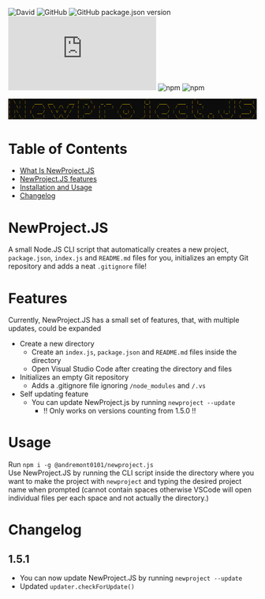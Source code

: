 ![David](https://img.shields.io/david/Link-Byte/newprojectjs?label=Dependencies&logo=node-deps)
![GitHub](https://img.shields.io/github/license/Link-Byte/newprojectjs?label=License&logo=node-license)
![GitHub package.json version](https://img.shields.io/github/package-json/v/Link-Byte/newprojectjs?label=Version&logo=project-ver)
![npm](https://img.shields.io/npm/dt/@andremont0101/newproject.js?label=Downloads)
![npm](https://img.shields.io/npm/v/node?label=Node.JS&logo=nodejs-ver)
![npm](https://img.shields.io/npm/v/npm?label=NPM&logo=npm-ver)

![newprojectjs](./newprojectjs.png)

# Table of Contents

- [What Is NewProject.JS](#newproject.js)
- [NewProject.JS features](#features)
- [Installation and Usage](#usage)
- [Changelog](#changelog)


# NewProject.JS

A small Node.JS CLI script that automatically creates a new project, `package.json`, `index.js` and `README.md` files for you, initializes an empty Git repository and adds a neat `.gitignore` file!

# Features

Currently, NewProject.JS has a small set of features, that, with multiple updates, could be expanded
- Create a new directory
    - Create an `index.js`, `package.json` and `README.md` files inside the directory
    - Open Visual Studio Code after creating the directory and files
- Initializes an empty Git repository
    - Adds a .gitignore file ignoring `/node_modules` and `/.vs`
- Self updating feature
    - You can update NewProject.js by running `newproject --update` 
        - !! Only works on versions counting from 1.5.0 !!

# Usage

Run `npm i -g @andremont0101/newproject.js`\
Use NewProject.JS by running the CLI script inside the directory where you want to make the project with `newproject` and typing the desired project name when prompted (cannot contain spaces otherwise VSCode will open individual files per each space and not actually the directory.)

# Changelog

## 1.5.1
- You can now update NewProject.JS by running `newproject --update`
- Updated `updater.checkForUpdate()`